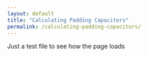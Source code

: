 ```yaml
---
layout: default
title: "Calculating Padding Capacitors"
permalink: /calculating-padding-capacitors/
---
```

Just a test file to see how the page loads
